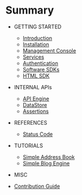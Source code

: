 # Summary

* GETTING STARTED
    * [Introduction](README.md)
    * [Installation](installation.md)
    * [Management Console](management-console.md)
    * [Services](services.md)
    * [Authentication](authentication.md)
    * [Software SDKs](sdk.md)
    * [HTML SDK](html-sdk.md)

* INTERNAL APIs
    * [API Engine](api-engine.md)
    * [DataStore](datastore.md)
    * [Assertions](assertions.md)

* REFERENCES
    * [Status Code](status-code.md)

* TUTORIALS
    * [Simple Address Book](address-book.md)
    * [Simple Blog Engine](blog-engine.md)

* MISC
* [Contribution Guide](contribution-guide.md)
